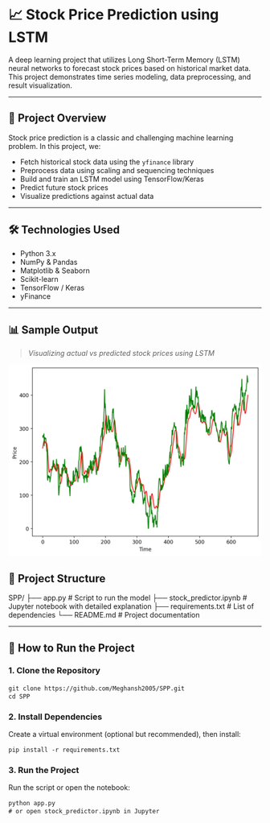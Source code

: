 # 📈 Stock Price Prediction using LSTM

A deep learning project that utilizes Long Short-Term Memory (LSTM) neural networks to forecast stock prices based on historical market data. This project demonstrates time series modeling, data preprocessing, and result visualization.

---

## 🧠 Project Overview

Stock price prediction is a classic and challenging machine learning problem. In this project, we:
- Fetch historical stock data using the `yfinance` library
- Preprocess data using scaling and sequencing techniques
- Build and train an LSTM model using TensorFlow/Keras
- Predict future stock prices
- Visualize predictions against actual data

---

## 🛠️ Technologies Used

- Python 3.x
- NumPy & Pandas
- Matplotlib & Seaborn
- Scikit-learn
- TensorFlow / Keras
- yFinance

---

## 📊 Sample Output

> *Visualizing actual vs predicted stock prices using LSTM*

![Stock Prediction Output](https://github.com/Meghansh2005/SPP/blob/main/predicted%20vs%20original.png?raw=true)


## 📂 Project Structure

SPP/
├── app.py # Script to run the model
├── stock_predictor.ipynb # Jupyter notebook with detailed explanation
├── requirements.txt # List of dependencies
└── README.md # Project documentation


---

## 🚀 How to Run the Project

### 1. Clone the Repository
```
git clone https://github.com/Meghansh2005/SPP.git
cd SPP
```

### 2. Install Dependencies
Create a virtual environment (optional but recommended), then install:
```
pip install -r requirements.txt
```
### 3. Run the Project
Run the script or open the notebook:
```
python app.py
# or open stock_predictor.ipynb in Jupyter
```
